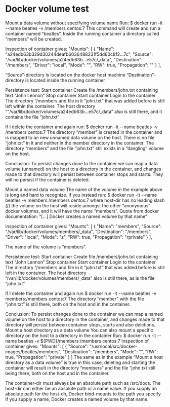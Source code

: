 # Docker volume test
Mount a data volume without specifying volume name
Run:
$ docker run -it --name beatles -v /members centos:7
This command will create and run a container named “beatles”. Inside the running container a directory called “members” will be created. 

Inspection of container gives:
 "Mounts": [
            {
                "Name": "a24edb63b329d30244deafb6036488231f5dd60c8f2...7c",
                "Source": "/var/lib/docker/volumes/a24edb63b...e57c/_data",
                "Destination": "/members",
                "Driver": "local",
                "Mode": "",
                "RW": true,
                "Propagation": ""
            }
        ],

“Source”-directory is located on the docker host machine
“Destination”-directory is located inside the running container

Persistence test:
Start container
Create file /members/john.txt containing text “John Lennon”
Stop container
Start container
Login to the container
The directory “/members and file in it “john.txt” that was added before is still left within the container. The host directory “"/var/lib/docker/volumes/a24edb63b...e57c/_data” also is still there, and it contains the file “john.txt”

If I delete the container and again run:
$ docker run -it --name beatles -v /members centos:7
The directory “member” is created in the container and is mapped to an new unnamed data volume on the host. There is no file “john.txt” in it and neither in the member directory in the container. The directory “members” and the file “john.txt”  still exists in a “dangling” volume on the host.

Conclusion: To persist changes done to the container we can map a data volume (unnamed) on the host to a directory in the container, and changes made to that directory will persist between container stops and starts. They will no persist if the container is deleted.


Mount a named data volume
The name of the volume in the example above is long and hard to recognize. 
If you instead run:
$ docker run -it --name beatles -v members:/members centos:7
where host-dir has no leading slash (/) the volume on the host will reside amongst the other “anonymous” docker volumes, and it will have the name “members”. Quote from docker documentation: “[...] Docker creates a named volume by that name”

Inspection of container gives:
"Mounts": [
    {
        "Name": "members",
        "Source": "/var/lib/docker/volumes/members/_data",
        "Destination": "/members",
        "Driver": "local",
        "Mode": "z",
        "RW": true,
        "Propagation": "rprivate"
    }
],

The name of the volume is “members”.

Persistence test:
Start container
Create file /members/john.txt containing text “John Lennon”
Stop container
Start container
Login to the container
The directory “/members and file in it “john.txt” that was added before is still left in the container. The host directory “/var/lib/docker/volumes/members/_data” also is still there, as is the file “john.txt”

If I delete the container and again run
$ docker run -it --name beatles -v members:/members centos:7
The directory “member” with the file “john.txt” is still there, both on the host and in the container.

Conclusion: To persist changes done to the container we can map a named volume on the host to a directory in the container, and changes made to that directory will persist between container stops, starts and also deletions.
Mount a host directory as a data volume
You can also mount a specific directory on the host to a directory in the container
Run:
$ docker run -it --name beatles -v ${PWD}/members:/members centos:7
Inspection of container gives:
"Mounts": [
    {
        "Source": "/usr/local/src/docker-images/beatles/members",
        "Destination": "/members",
        "Mode": "",
        "RW": true,
        "Propagation": "private"
    }
]
The same as in the example “Mount a host directory as a data volume” is true in this case, deleting and starting the container will result in the directory “members” and the file “john.txt still being there, both on the host and in the container.

The container-dir must always be an absolute path such as /src/docs. The host-dir can either be an absolute path or a name value. If you supply an absolute path for the host-dir, Docker bind-mounts to the path you specify. If you supply a name, Docker creates a named volume by that name.




